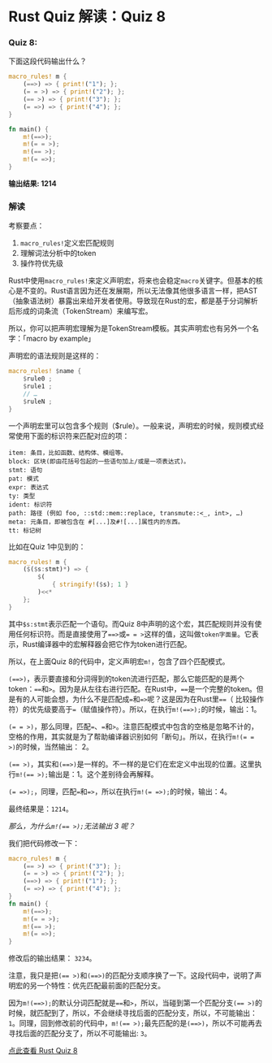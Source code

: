 # Rust Quiz 解读：Quiz 8

### Quiz 8: 

下面这段代码输出什么？

```rust
macro_rules! m {
    (==>) => { print!("1"); };
    (= = >) => { print!("2"); };
    (== >) => { print!("3"); };
    (= =>) => { print!("4"); };
}

fn main() {
    m!(==>);
    m!(= = >);
    m!(== >);
    m!(= =>);
}
```

**输出结果: 1214**

### 解读

考察要点：

1. `macro_rules!`定义宏匹配规则
2. 理解词法分析中的token
3. 操作符优先级

Rust中使用`macro_rules!`来定义声明宏，将来也会稳定`macro`关键字。但基本的核心是不变的。Rust语言因为还在发展期，所以无法像其他很多语言一样，把AST（抽象语法树）暴露出来给开发者使用。导致现在Rust的宏，都是基于分词解析后形成的词条流（TokenStream）来编写宏。

所以，你可以把声明宏理解为是TokenStream模板。其实声明宏也有另外一个名字：「macro by example」

声明宏的语法规则是这样的：

```rust
macro_rules! $name {
    $rule0 ;
    $rule1 ;
    // …
    $ruleN ;
}
```

一个声明宏里可以包含多个规则（$rule）。一般来说，声明宏的时候，规则模式经常使用下面的标识符来匹配对应的项：

```
item: 条目，比如函数、结构体、模组等。
block: 区块(即由花括号包起的一些语句加上/或是一项表达式)。
stmt: 语句
pat: 模式
expr: 表达式
ty: 类型
ident: 标识符
path: 路径 (例如 foo, ::std::mem::replace, transmute::<_, int>, …)
meta: 元条目，即被包含在 #[...]及#![...]属性内的东西。
tt: 标记树
```

比如在Quiz 1中见到的：

```rust
macro_rules! m {
    ($($s:stmt)*) => {
        $(
            { stringify!($s); 1 }
        )<<*
    };
}
```


其中`$s:stmt`表示匹配一个语句。而Quiz 8中声明的这个宏，其匹配规则并没有使用任何标识符。而是直接使用了`==>`或`= = >`这样的值，这叫做`token字面量`。它表示，Rust编译器中的宏解释器会把它作为token进行匹配。


所以，在上面Quiz 8的代码中，定义声明宏`m!`，包含了四个匹配模式。

`(==>)`，表示要直接和分词得到的token流进行匹配，那么它能匹配的是两个token：`==`和`>`。因为是从左往右进行匹配。在Rust中，`==`是一个完整的token。但是有的人可能会想，为什么不是匹配成`=`和`=>`呢？这是因为在Rust里`==`（ 比较操作符）的优先级要高于`=`（赋值操作符）。所以，在执行`m!(==>);`的时候，输出：1。

`(= = >)`，那么同理，匹配`=`、`=`和`>`。注意匹配模式中包含的空格是忽略不计的，空格的作用，其实就是为了帮助编译器识别如何「断句」。所以，在执行`m!(= = >)`的时候，当然输出： 2。

`(== >)`，其实和`(==>)`是一样的。不一样的是它们在宏定义中出现的位置。这里执行`m!(== >);`输出是：1。这个差别待会再解释。

`(= =>);`，同理，匹配`=`和`=>`，所以在执行`m!(= =>);`的时候，输出：4。

最终结果是：`1214`。

*那么，为什么`m!(== >);`无法输出 3 呢？*

我们把代码修改一下：

```rust
macro_rules! m {
    (== >) => { print!("3"); };
    (= = >) => { print!("2"); };
    (==>) => { print!("1"); };
    (= =>) => { print!("4"); };
}
fn main() {
    m!(==>);
    m!(= = >);
    m!(== >);
    m!(= =>);
}
```

修改后的输出结果： `3234`。

注意，我只是把`(== >)`和`(==>)`的匹配分支顺序换了一下。这段代码中，说明了声明宏的另一个特性：优先匹配最前面的匹配分支。

因为`m!(==>);`的默认分词匹配就是`==`和`>`，所以，当碰到第一个匹配分支`(== >)`的时候，就匹配到了，所以，不会继续寻找后面的匹配分支，所以，不可能输出： `1`。同理，回到修改前的代码中，`m!(== >);`最先匹配的是`(==>)`，所以不可能再去寻找后面的匹配分支了，所以不可能输出: `3`。


[点此查看 Rust Quiz 8](https://dtolnay.github.io/rust-quiz/8)
